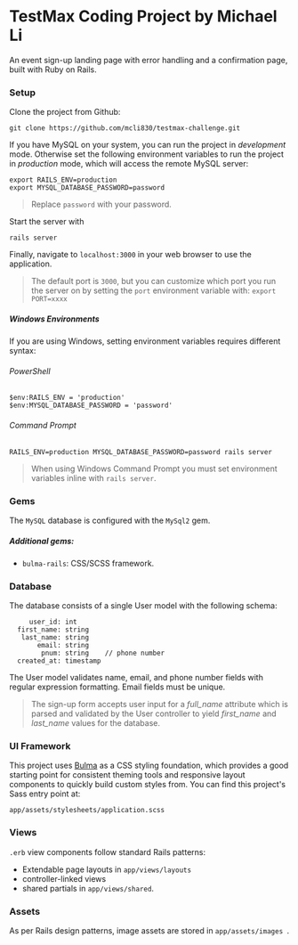 # TestMax Coding Project by Michael Li
An event sign-up landing page with error handling and a confirmation page, built with Ruby on Rails.

### Setup
Clone the project from Github:

	git clone https://github.com/mcli830/testmax-challenge.git

If you have MySQL on your system, you can run the project in _development_ mode. Otherwise set the following environment variables to run the project in _production_ mode, which will access the remote MySQL server:

	
	export RAILS_ENV=production
	export MYSQL_DATABASE_PASSWORD=password

> Replace `password` with your password.

Start the server with

	rails server

Finally, navigate to `localhost:3000` in your web browser to use the application.

> The default port is `3000`, but you can customize which port you run the server on by setting the `port` environment variable with:
> `export PORT=xxxx`

##### Windows Environments

If you are using Windows, setting environment variables requires different syntax:

###### PowerShell

	$env:RAILS_ENV = 'production'
	$env:MYSQL_DATABASE_PASSWORD = 'password'


###### Command Prompt

	RAILS_ENV=production MYSQL_DATABASE_PASSWORD=password rails server

> When using  Windows Command Prompt you must set environment variables inline with `rails server`.

### Gems
The `MySQL` database is configured with the `MySql2` gem.
##### Additional gems:
- `bulma-rails`: CSS/SCSS framework.

### Database
The database consists of a single User model with the following schema:

	     user_id: int
	  first_name: string
	   last_name: string
	       email: string
	        pnum: string    // phone number
	  created_at: timestamp

The User model validates name, email, and phone number fields with regular expression formatting. Email fields must be unique.

> The sign-up form accepts user input for a _full_name_ attribute which is parsed and validated by the User controller to yield _first_name_ and _last_name_ values for the database.

### UI Framework
This project uses [Bulma](https://bulma.io/) as a CSS styling foundation, which provides a good starting point for consistent theming tools and responsive layout components to quickly build custom styles from. You can find this project's Sass entry point at:

	app/assets/stylesheets/application.scss

### Views
`.erb` view components follow standard Rails patterns:
- Extendable page layouts in `app/views/layouts`
- controller-linked views
- shared partials in `app/views/shared`.

### Assets
As per Rails design patterns, image assets are stored in `app/assets/images	`.